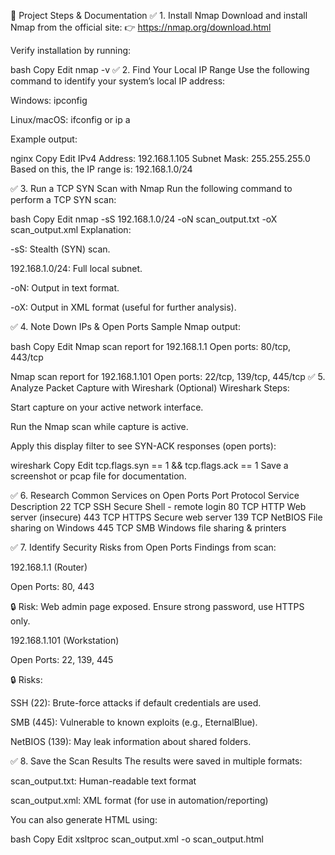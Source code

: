 📌 Project Steps & Documentation
✅ 1. Install Nmap
Download and install Nmap from the official site:
👉 https://nmap.org/download.html

Verify installation by running:

bash
Copy
Edit
nmap -v
✅ 2. Find Your Local IP Range
Use the following command to identify your system’s local IP address:

Windows:
ipconfig

Linux/macOS:
ifconfig or ip a

Example output:

nginx
Copy
Edit
IPv4 Address: 192.168.1.105
Subnet Mask: 255.255.255.0
Based on this, the IP range is: 192.168.1.0/24

✅ 3. Run a TCP SYN Scan with Nmap
Run the following command to perform a TCP SYN scan:

bash
Copy
Edit
nmap -sS 192.168.1.0/24 -oN scan_output.txt -oX scan_output.xml
Explanation:

-sS: Stealth (SYN) scan.

192.168.1.0/24: Full local subnet.

-oN: Output in text format.

-oX: Output in XML format (useful for further analysis).

✅ 4. Note Down IPs & Open Ports
Sample Nmap output:

bash
Copy
Edit
Nmap scan report for 192.168.1.1
Open ports: 80/tcp, 443/tcp

Nmap scan report for 192.168.1.101
Open ports: 22/tcp, 139/tcp, 445/tcp
✅ 5. Analyze Packet Capture with Wireshark (Optional)
Wireshark Steps:

Start capture on your active network interface.

Run the Nmap scan while capture is active.

Apply this display filter to see SYN-ACK responses (open ports):

wireshark
Copy
Edit
tcp.flags.syn == 1 && tcp.flags.ack == 1
Save a screenshot or pcap file for documentation.

✅ 6. Research Common Services on Open Ports
Port	Protocol	Service	Description
22	TCP	SSH	Secure Shell - remote login
80	TCP	HTTP	Web server (insecure)
443	TCP	HTTPS	Secure web server
139	TCP	NetBIOS	File sharing on Windows
445	TCP	SMB	Windows file sharing & printers

✅ 7. Identify Security Risks from Open Ports
Findings from scan:

192.168.1.1 (Router)

Open Ports: 80, 443

🔒 Risk: Web admin page exposed. Ensure strong password, use HTTPS only.

192.168.1.101 (Workstation)

Open Ports: 22, 139, 445

🔒 Risks:

SSH (22): Brute-force attacks if default credentials are used.

SMB (445): Vulnerable to known exploits (e.g., EternalBlue).

NetBIOS (139): May leak information about shared folders.

✅ 8. Save the Scan Results
The results were saved in multiple formats:

scan_output.txt: Human-readable text format

scan_output.xml: XML format (for use in automation/reporting)

You can also generate HTML using:

bash
Copy
Edit
xsltproc scan_output.xml -o scan_output.html
